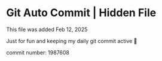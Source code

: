 # Git Auto Commit | Hidden File

This file was added Feb 12, 2025

Just for fun and keeping my daily git commit active 🤪

commit number: 1987608
